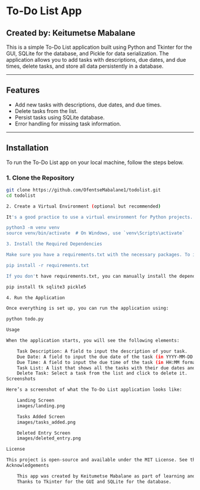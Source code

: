 # To-Do List App

## Created by: Keitumetse Mabalane

This is a simple To-Do List application built using Python and Tkinter for the GUI, SQLite for the database, and Pickle for data serialization. The application allows you to add tasks with descriptions, due dates, and due times, delete tasks, and store all data persistently in a database.

---

## Features
- Add new tasks with descriptions, due dates, and due times.
- Delete tasks from the list.
- Persist tasks using SQLite database.
- Error handling for missing task information.

---

## Installation

To run the To-Do List app on your local machine, follow the steps below.

### 1. Clone the Repository

```bash
git clone https://github.com/OfentseMabalane1/todolist.git
cd todolist

2. Create a Virtual Environment (optional but recommended)

It's a good practice to use a virtual environment for Python projects.

python3 -m venv venv
source venv/bin/activate  # On Windows, use `venv\Scripts\activate`

3. Install the Required Dependencies

Make sure you have a requirements.txt with the necessary packages. To install dependencies:

pip install -r requirements.txt

If you don't have requirements.txt, you can manually install the dependencies with:

pip install tk sqlite3 pickle5

4. Run the Application

Once everything is set up, you can run the application using:

python todo.py

Usage

When the application starts, you will see the following elements:

    Task Description: A field to input the description of your task.
    Due Date: A field to input the due date of the task (in YYYY-MM-DD format).
    Due Time: A field to input the due time of the task (in HH:MM format).
    Task List: A list that shows all the tasks with their due dates and times.
    Delete Task: Select a task from the list and click to delete it.
Screenshots

Here’s a screenshot of what the To-Do List application looks like:

    Landing Screen
    images/landing.png

    Tasks Added Screen
    images/tasks_added.png

    Deleted Entry Screen
    images/deleted_entry.png

License

This project is open-source and available under the MIT License. See the LICENSE file for more details.
Acknowledgements

    This app was created by Keitumetse Mabalane as part of learning and building a To-Do List application with Python.
    Thanks to Tkinter for the GUI and SQLite for the database.


